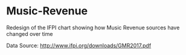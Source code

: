 # Music-Revenue

 Redesign of the IFPI chart showing how Music Revenue sources have changed over time
 
 Data Source: http://www.ifpi.org/downloads/GMR2017.pdf
